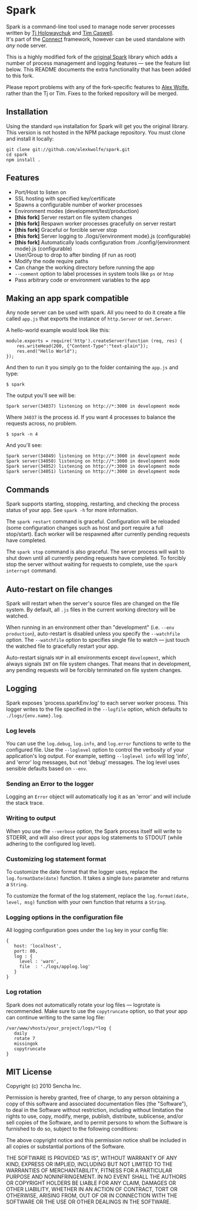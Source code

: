 # Spark

Spark is a command-line tool used to manage node server processes written by [Tj Holowaychuk](http://github.com/visionmedia) and [Tim Caswell](http://github.com/creationix).  
It's part of the [Connect](http://github.com/senchalabs/connect) framework, however can be used standalone with _any_ node server.

This is a highly modified fork of the [original Spark](http://github.com/senchalabs/spark) library which adds a number of process management
and logging features &mdash; see the feature list below. This README documents the extra functionality that has been
added to this fork.  

Please report problems with any of the fork-specific features to [Alex Wolfe](http://github.com/alexkwolfe), 
rather than the Tj or Tim.  Fixes to the forked repository will be merged.

## Installation

Using the standard `npm` installation for Spark will get you the original library. This version is not hosted in the NPM package repository.
You must clone and install it locally:

    git clone git://github.com/alexkwolfe/spark.git
    cd spark
    npm install .

## Features

 - Port/Host to listen on
 - SSL hosting with specified key/certificate
 - Spawns a configurable number of worker processes
 - Environment modes (development/test/production)
 - **[this fork]** Server restart on file system changes
 - **[this fork]** Respawn worker processes gracefully on server restart
 - **[this fork]** Graceful or forcible server stop
 - **[this fork]** Server logging to ./logs/{environment mode}.js (configurable)
 - **[this fork]** Automatically loads configuration from ./config/{environment mode}.js (configurable)
 - User/Group to drop to after binding (if run as root)
 - Modify the node require paths
 - Can change the working directory before running the app
 - `--comment` option to label processes in system tools like `ps` or `htop`
 - Pass arbitrary code or environment variables to the app

## Making an app spark compatible

Any node server can be used with spark.  All you need to do it create a file called `app.js` that exports the instance of `http.Server` or `net.Server`.

A hello-world example would look like this:

    module.exports = require('http').createServer(function (req, res) {
        res.writeHead(200, {"Content-Type":"text-plain"});
        res.end("Hello World");
    });

And then to run it you simply go to the folder containing the `app.js` and type:

    $ spark

The output you'll see will be:

    Spark server(34037) listening on http://*:3000 in development mode

Where `34037` is the process id. If you want 4 processes to balance the requests across, no problem.

    $ spark -n 4

And you'll see:

    Spark server(34049) listening on http://*:3000 in development mode
    Spark server(34050) listening on http://*:3000 in development mode
    Spark server(34052) listening on http://*:3000 in development mode
    Spark server(34051) listening on http://*:3000 in development mode

## Commands

Spark supports starting, stopping, restarting, and checking the process status of your app. See
`spark -h` for more information.

The `spark restart` command is graceful. Configuration will be reloaded (some configuration 
changes such as host and port require a full stop/start). Each worker will be respawned after 
currently pending requests have completed. 

The `spark stop` command is also graceful. The server process will wait to shut down until
all currently pending requests have completed.  To forcibly stop the server without waiting
for requests to complete, use the `spark interrupt` command.

## Auto-restart on file changes

Spark will restart when the server's source files are changed on the file system. By default, 
all `.js` files in the current working directory will be watched. 

When running in an  environment other than "development" (i.e. `--env production`), auto-restart 
is disabled unless you specify the `--watchfile` option. The `--watchfile` option to specifies 
single file to watch &mdash; just touch the watched file to gracefully restart your app.

Auto-restart signals `HUP` in all environments except `development`, which always signals `INT`
on file system changes. That means that in development, any pending requests will be forcibly
terminated on file system changes.

## Logging

Spark exposes 'process.sparkEnv.log' to each server worker process. This logger writes to the
file specified in the `--logfile` option, which defaults to `./logs/{env.name}.log`. 

### Log levels
You can use the `log.debug`, `log.info`, and `log.error` functions to write to the configured file. Use the
`--loglevel` option to control the verbosity of your application's log output. For example, setting 
`--loglevel info` will log 'info', and 'error' log messages, but not 'debug' messages. The log level
uses sensible defaults based on `--env`.

### Sending an Error to the logger

Logging an `Error` object will automatically log it as an 'error' and will include the stack trace.

### Writing to output

When you use the `--verbose` option, the Spark process itself will write to STDERR, and will also
direct your apps log statements to STDOUT (while adhering to the configured log level).

### Customizing log statement format

To customize the date format that the logger uses, replace the `log.formatDate(date)` function. It
takes a single `Date` parameter and returns a `String`.

To customize the format of the log statement, replace the `log.format(date, level, msg)` function with
your own function that returns a `String`.

### Logging options in the configuration file

All logging configuration goes under the `log` key in your config file:

    {
	   host: 'localhost',
	   port: 80,
	   log : { 
		 level : 'warn', 
		 file  : './logs/applog.log'
	   }
    }

### Log rotation

Spark does not automatically rotate your log files &mdash; logrotate is recommended. Make sure to use 
the `copytruncate` option, so that your app can continue writing to the same log file:

	/var/www/vhosts/your_project/logs/*log {
	   daily
	   rotate 7
	   missingok
	   copytruncate
	}


## MIT License

Copyright (c) 2010 Sencha Inc.

Permission is hereby granted, free of charge, to any person obtaining a copy
of this software and associated documentation files (the "Software"), to deal
in the Software without restriction, including without limitation the rights
to use, copy, modify, merge, publish, distribute, sublicense, and/or sell
copies of the Software, and to permit persons to whom the Software is
furnished to do so, subject to the following conditions:

The above copyright notice and this permission notice shall be included in
all copies or substantial portions of the Software.

THE SOFTWARE IS PROVIDED "AS IS", WITHOUT WARRANTY OF ANY KIND, EXPRESS OR
IMPLIED, INCLUDING BUT NOT LIMITED TO THE WARRANTIES OF MERCHANTABILITY,
FITNESS FOR A PARTICULAR PURPOSE AND NONINFRINGEMENT. IN NO EVENT SHALL THE
AUTHORS OR COPYRIGHT HOLDERS BE LIABLE FOR ANY CLAIM, DAMAGES OR OTHER
LIABILITY, WHETHER IN AN ACTION OF CONTRACT, TORT OR OTHERWISE, ARISING FROM,
OUT OF OR IN CONNECTION WITH THE SOFTWARE OR THE USE OR OTHER DEALINGS IN
THE SOFTWARE.
